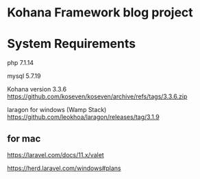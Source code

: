 # Kohana Framework blog project

# System Requirements

php 7.1.14

mysql 5.7.19

Kohana version  3.3.6 https://github.com/koseven/koseven/archive/refs/tags/3.3.6.zip


 laragon for windows (Wamp Stack) https://github.com/leokhoa/laragon/releases/tag/3.1.9


## for mac 

 https://laravel.com/docs/11.x/valet



 https://herd.laravel.com/windows#plans 
